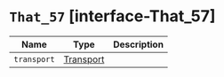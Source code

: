 # `That_57` [interface-That_57]

| Name | Type | Description |
| - | - | - |
| `transport` | [Transport](./Transport.md) | &nbsp; |
